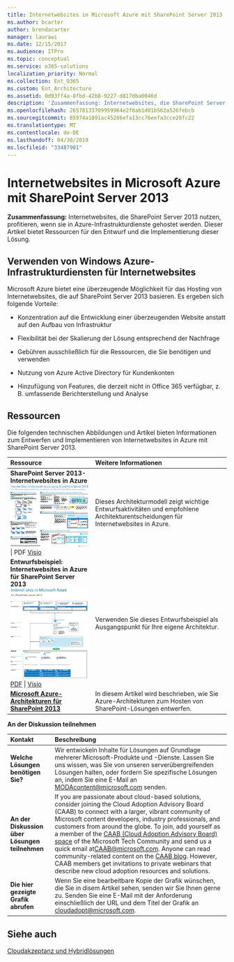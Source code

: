 ```yaml
---
title: Internetwebsites in Microsoft Azure mit SharePoint Server 2013
ms.author: bcarter
author: brendacarter
manager: laurawi
ms.date: 12/15/2017
ms.audience: ITPro
ms.topic: conceptual
ms.service: o365-solutions
localization_priority: Normal
ms.collection: Ent_O365
ms.custom: Ent_Architecture
ms.assetid: 0d93ff4a-8fbd-42b8-9227-d817dba0046d
description: 'Zusammenfassung: Internetwebsites, die SharePoint Server 2013 nutzen, profitieren, wenn sie in Azure-Infrastrukturdiensten gehostet werden. Dieser Artikel bietet Ressourcen für den Entwurf und die Implementierung dieser Lösung.'
ms.openlocfilehash: 26578133709959964e2f8ab1d01b562a526febcb
ms.sourcegitcommit: 85974a1891ac45286efa13cc76eefa3cce28fc22
ms.translationtype: MT
ms.contentlocale: de-DE
ms.lasthandoff: 04/30/2019
ms.locfileid: "33487901"
---
```

# <a name="internet-sites-in-microsoft-azure-using-sharepoint-server-2013"></a>Internetwebsites in Microsoft Azure mit SharePoint Server 2013

 **Zusammenfassung:** Internetwebsites, die SharePoint Server 2013 nutzen, profitieren, wenn sie in Azure-Infrastrukturdienste gehostet werden. Dieser Artikel bietet Ressourcen für den Entwurf und die Implementierung dieser Lösung.
  
## <a name="using-azure-infrastructure-services-for-internet-sites"></a>Verwenden von Windows Azure-Infrastrukturdiensten für Internetwebsites

Microsoft Azure bietet eine überzeugende Möglichkeit für das Hosting von Internetwebsites, die auf SharePoint Server 2013 basieren. Es ergeben sich folgende Vorteile:
  
- Konzentration auf die Entwicklung einer überzeugenden Website anstatt auf den Aufbau von Infrastruktur
    
- Flexibilität bei der Skalierung der Lösung entsprechend der Nachfrage
    
- Gebühren ausschließlich für die Ressourcen, die Sie benötigen und verwenden
    
- Nutzung von Azure Active Directory für Kundenkonten
    
- Hinzufügung von Features, die derzeit nicht in Office 365 verfügbar, z. B. umfassende Berichterstellung und Analyse
    
## <a name="resources"></a>Ressourcen

Die folgenden technischen Abbildungen und Artikel bieten Informationen zum Entwerfen und Implementieren von Internetwebsites in Azure mit SharePoint Server 2013.
  
|**Ressource**|**Weitere Informationen**|
|:-----|:-----|
|**SharePoint Server 2013-Internetwebsites in Azure** <br/> [![Bild der Internetwebsites in Azure mit SharePoint](media/MS-AZ-SPInternetSites.jpg)          ](https://go.microsoft.com/fwlink/p/?LinkId=392552) <br/> [](https://go.microsoft.com/fwlink/p/?LinkId=392552)\| PDF [           ](https://go.microsoft.com/fwlink/p/?LinkId=392551) [Visio](https://go.microsoft.com/fwlink/p/?LinkId=392551)   <br/> |Dieses Architekturmodell zeigt wichtige Entwurfsaktivitäten und empfohlene Architekturentscheidungen für Internetwebsites in Azure.  <br/> |
|**Entwurfsbeispiel: Internetwebsites in Azure für SharePoint Server 2013** <br/> [![Bild des Entwurfsbeispiels: Internetwebsites in Microsoft Azure für SharePoint 2013](media/MS-AZ-InternetSitesDesignSample.jpg)          ](https://go.microsoft.com/fwlink/p/?LinkId=392549) <br/> [PDF](https://go.microsoft.com/fwlink/p/?LinkId=392549)  \| [Visio](https://go.microsoft.com/fwlink/p/?LinkId=392548) <br/> |Verwenden Sie dieses Entwurfsbeispiel als Ausgangspunkt für Ihre eigene Architektur.  <br/> |
|**[Microsoft Azure-Architekturen für SharePoint 2013](microsoft-azure-architectures-for-sharepoint-2013.md)** <br/> |In diesem Artikel wird beschrieben, wie Sie Azure-Architekturen zum Hosten von SharePoint-Lösungen entwerfen.  <br/> |

   
**An der Diskussion teilnehmen**

|**Kontakt**|**Beschreibung**|
|:-----|:-----|
|**Welche Lösungen benötigen Sie?** <br/> |Wir entwickeln Inhalte für Lösungen auf Grundlage mehrerer Microsoft-Produkte und -Dienste. Lassen Sie uns wissen, was Sie von unseren serverübergreifenden Lösungen halten, oder fordern Sie spezifische Lösungen an, indem Sie eine E-Mail an [MODAcontent@microsoft.com](mailto:cloudadopt@microsoft.com?Subject=[Cloud%20Adoption%20Content%20Feedback]:%20) senden.<br/> |
|**An der Diskussion über Lösungen teilnehmen** <br/> |If you are passionate about cloud-based solutions, consider joining the Cloud Adoption Advisory Board (CAAB) to connect with a larger, vibrant community of Microsoft content developers, industry professionals, and customers from around the globe. To join, add yourself as a member of the [CAAB (Cloud Adoption Advisory Board) space](https://aka.ms/caab) of the Microsoft Tech Community and send us a quick email at[CAAB@microsoft.com](mailto:caab@microsoft.com?Subject=I%20just%20joined%20the%20Cloud%20Adoption%20Advisory%20Board!). Anyone can read community-related content on the [CAAB blog](https://blogs.technet.com/b/solutions_advisory_board/). However, CAAB members get invitations to private webinars that describe new cloud adoption resources and solutions.  <br/> |
|**Die hier gezeigte Grafik abrufen** <br/> |Wenn Sie eine bearbeitbare Kopie der Grafik wünschen, die Sie in disem Artikel sehen, senden wir Sie Ihnen gerne zu. Senden Sie eine E-Mail mit der Anforderung einschließlich der URL und dem Titel der Grafik an [cloudadopt@microsoft.com](mailto:cloudadopt@microsoft.com?subject=[Art%20Request]:%20).  <br/> |
   
## <a name="see-also"></a>Siehe auch

[Cloudakzeptanz und Hybridlösungen](cloud-adoption-and-hybrid-solutions.md)



